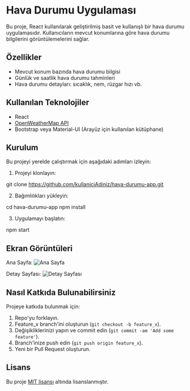 # Hava Durumu Uygulaması

Bu proje, React kullanılarak geliştirilmiş basit ve kullanışlı bir hava durumu uygulamasıdır. Kullanıcıların mevcut konumlarına göre hava durumu bilgilerini görüntülemelerini sağlar.

## Özellikler

- Mevcut konum bazında hava durumu bilgisi
- Günlük ve saatlik hava durumu tahminleri
- Hava durumu detayları: sıcaklık, nem, rüzgar hızı vb.

## Kullanılan Teknolojiler

- React
- [OpenWeatherMap API](https://openweathermap.org/api)
- Bootstrap veya Material-UI (Arayüz için kullanılan kütüphane)

## Kurulum

Bu projeyi yerelde çalıştırmak için aşağıdaki adımları izleyin:

1. Projeyi klonlayın:

git clone https://github.com/kullaniciAdiniz/hava-durumu-app.git

2. Bağımlılıkları yükleyin:

cd hava-durumu-app
npm install

3. Uygulamayı başlatın:

npm start


## Ekran Görüntüleri

Ana Sayfa:
![Ana Sayfa](/path/to/ana_sayfa_screenshot.png)

Detay Sayfası:
![Detay Sayfası](/path/to/detay_sayfa_screenshot.png)

## Nasıl Katkıda Bulunabilirsiniz

Projeye katkıda bulunmak için:

1. Repo'yu forklayın.
2. Feature_x branch'ini oluşturun (`git checkout -b feature_x`).
3. Değişikliklerinizi yapın ve commit edin (`git commit -am 'Add some feature'`).
4. Branch'inize push edin (`git push origin feature_x`).
5. Yeni bir Pull Request oluşturun.

## Lisans

Bu proje [MIT lisansı](LICENSE) altında lisanslanmıştır.
